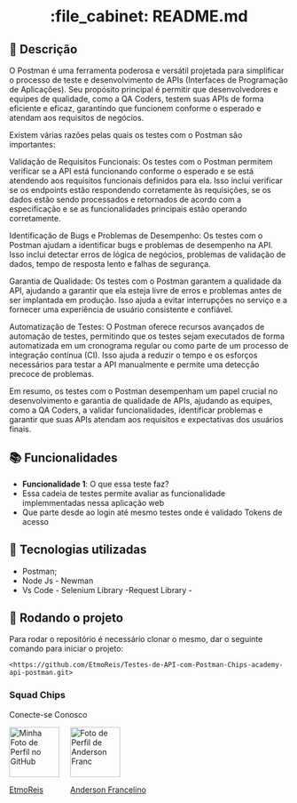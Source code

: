 <h1 align="center">:file_cabinet:  README.md</h1>

## :memo: Descrição
O Postman é uma ferramenta poderosa e versátil projetada para simplificar o processo de teste e desenvolvimento de APIs (Interfaces de Programação de Aplicações). Seu propósito principal é permitir que desenvolvedores e equipes de qualidade, como a QA Coders, testem suas APIs de forma eficiente e eficaz, garantindo que funcionem conforme o esperado e atendam aos requisitos de negócios.

Existem várias razões pelas quais os testes com o Postman são importantes:

Validação de Requisitos Funcionais: Os testes com o Postman permitem verificar se a API está funcionando conforme o esperado e se está atendendo aos requisitos funcionais definidos para ela. Isso inclui verificar se os endpoints estão respondendo corretamente às requisições, se os dados estão sendo processados ​​e retornados de acordo com a especificação e se as funcionalidades principais estão operando corretamente.

Identificação de Bugs e Problemas de Desempenho: Os testes com o Postman ajudam a identificar bugs e problemas de desempenho na API. Isso inclui detectar erros de lógica de negócios, problemas de validação de dados, tempo de resposta lento e falhas de segurança.

Garantia de Qualidade: Os testes com o Postman garantem a qualidade da API, ajudando a garantir que ela esteja livre de erros e problemas antes de ser implantada em produção. Isso ajuda a evitar interrupções no serviço e a fornecer uma experiência de usuário consistente e confiável.

Automatização de Testes: O Postman oferece recursos avançados de automação de testes, permitindo que os testes sejam executados de forma automatizada em um cronograma regular ou como parte de um processo de integração contínua (CI). Isso ajuda a reduzir o tempo e os esforços necessários para testar a API manualmente e permite uma detecção precoce de problemas.

Em resumo, os testes com o Postman desempenham um papel crucial no desenvolvimento e garantia de qualidade de APIs, ajudando as equipes, como a QA Coders, a validar funcionalidades, identificar problemas e garantir que suas APIs atendam aos requisitos e expectativas dos usuários finais.

## :books: Funcionalidades
* <b>Funcionalidade 1</b>: O que essa teste faz?
* Essa cadeia de testes permite avaliar as funcionalidade implemmentadas nessa aplicação web
* Que parte desde ao login até mesmo testes onde é validado Tokens de acesso
  

## :wrench: Tecnologias utilizadas
* Postman;
* Node Js - Newman
* Vs Code - Selenium Library -Request Library -

## :rocket: Rodando o projeto
Para rodar o repositório é necessário clonar o mesmo, dar o seguinte comando para iniciar o projeto:
```
<https://github.com/EtmoReis/Testes-de-API-com-Postman-Chips-academy-api-postman.git>
```
<!DOCTYPE html>
<html lang="en">
<head>
    <meta charset="UTF-8">
    <meta name="viewport" content="width=device-width, initial-scale=1.0">
    <title>Squad Chips</title>
</head>
<body>
    <h3>Squad Chips</h3>
    <p>Conecte-se Conosco</p>
    <div style="display: flex;">
        <div style="margin-right: 20px;">
            <a href="https://github.com/EtmoReis">
                <img src="https://github.com/EtmoReis.png" alt="Minha Foto de Perfil no GitHub" width="90">
            </a>
            <p><a href="https://www.linkedin.com/in/etmo-reis-bb46bb26a/">EtmoReis</a></p>
        </div>
        <div>
            <a href="https://github.com/AndersonFranc">
                <img src="https://github.com/AndersonFranc.png" alt="Foto de Perfil de Anderson Franc" width="90">
            </a>
            <p><a href="https://www.linkedin.com/in/anderson-francelino-/">Anderson Francelino</a></p>
        </div>
    </div>
</body>
</html>

</html>




